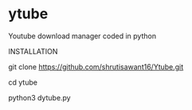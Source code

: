 # ytube
Youtube download manager coded in python

INSTALLATION

git clone https://github.com/shrutisawant16/Ytube.git

cd ytube

python3 dytube.py
